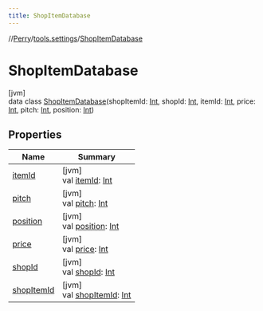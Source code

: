 ```yaml
---
title: ShopItemDatabase
---
```

//[Perry](../../../index.html)/[tools.settings](../index.html)/[ShopItemDatabase](index.html)



# ShopItemDatabase



[jvm]\
data class [ShopItemDatabase](index.html)(shopItemId: [Int](https://kotlinlang.org/api/latest/jvm/stdlib/kotlin/-int/index.html), shopId: [Int](https://kotlinlang.org/api/latest/jvm/stdlib/kotlin/-int/index.html), itemId: [Int](https://kotlinlang.org/api/latest/jvm/stdlib/kotlin/-int/index.html), price: [Int](https://kotlinlang.org/api/latest/jvm/stdlib/kotlin/-int/index.html), pitch: [Int](https://kotlinlang.org/api/latest/jvm/stdlib/kotlin/-int/index.html), position: [Int](https://kotlinlang.org/api/latest/jvm/stdlib/kotlin/-int/index.html))



## Properties


| Name | Summary |
|---|---|
| [itemId](item-id.html) | [jvm]<br>val [itemId](item-id.html): [Int](https://kotlinlang.org/api/latest/jvm/stdlib/kotlin/-int/index.html) |
| [pitch](pitch.html) | [jvm]<br>val [pitch](pitch.html): [Int](https://kotlinlang.org/api/latest/jvm/stdlib/kotlin/-int/index.html) |
| [position](position.html) | [jvm]<br>val [position](position.html): [Int](https://kotlinlang.org/api/latest/jvm/stdlib/kotlin/-int/index.html) |
| [price](price.html) | [jvm]<br>val [price](price.html): [Int](https://kotlinlang.org/api/latest/jvm/stdlib/kotlin/-int/index.html) |
| [shopId](shop-id.html) | [jvm]<br>val [shopId](shop-id.html): [Int](https://kotlinlang.org/api/latest/jvm/stdlib/kotlin/-int/index.html) |
| [shopItemId](shop-item-id.html) | [jvm]<br>val [shopItemId](shop-item-id.html): [Int](https://kotlinlang.org/api/latest/jvm/stdlib/kotlin/-int/index.html) |

